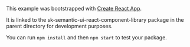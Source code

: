 This example was bootstrapped with [Create React App](https://github.com/facebook/create-react-app).

It is linked to the sk-semantic-ui-react-component-library package in the parent directory for development purposes.

You can run `npm install` and then `npm start` to test your package.
